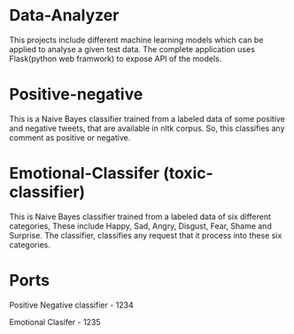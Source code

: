 # Data-Analyzer
This projects include different machine learning models which can be applied to analyse a given test data. The complete application uses Flask(python web framwork) to expose API of the models.


# Positive-negative
This is a Naive Bayes classifier trained from a labeled data of some positive and negative tweets, that are available in nltk corpus. So, this classifies any comment as positive or negative.


# Emotional-Classifer (toxic-classifier)
This is Naive Bayes classifier trained from a labeled data of six different categories, These include Happy, Sad, Angry, Disgust, Fear, Shame and Surprise. The classifier, classifies any request that it process into these six categories. 


# Ports
Positive Negative classifier - 1234

Emotional Clasifer - 1235
